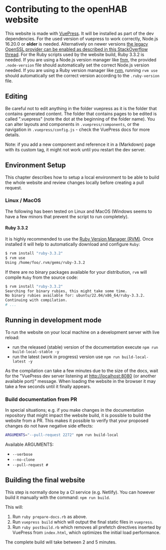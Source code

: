 # Contributing to the openHAB website

This website is made with [VuePress](https://vuepress.vuejs.org/).
It will be installed as part of the dev dependencies.
For the used version of vuepress to work correctly, Node.js 16.20.0 or **older** is needed.
Alternatively on newer versions [the legacy OpenSSL provider can be enabled as described in this StackOverflow thread](https://stackoverflow.com/questions/69692842/error-message-error0308010cdigital-envelope-routinesunsupported).
For the Ruby scripts used by the website build, Ruby 3.3.2 is needed.
If you are using a Node.js version manager like [fnm](https://github.com/Schniz/fnm), the provided `.node-version` file should automatically set the correct Node.js version needed.
If you are using a Ruby version manager like [rvm](https://rvm.io/), running `rvm use` should automatically set the correct version according to the `.ruby-version` file.

## Editing

Be careful not to edit anything in the folder vuepress as it is the folder that contains generated content.
The folder that contains pages to be edited is called ".vuepress" (note the dot at the beginning of the folder name).
You can alter layouts and components in `.vuepress/components`, or the navigation in `.vuepress/config.js` - check the VuePress docs for more details.

Note: if you add a new component and reference it in a (Markdown) page with its custom tag, it might not work until you restart the dev server.

## Environment Setup

This chapter describes how to setup a local environment to be able to build the whole website and review changes locally before creating a pull request.

### Linux / MacOS

The following has been tested on Linux and MacOS (Windows seems to have a few minors that prevent the script to run completely).

#### Ruby 3.3.2

It is highly recommended to use the [Ruby Version Manager (RVM)](https://rvm.io).
Once installed it will help to automatically download and configure `Ruby`:

```bash
$ rvm install "ruby-3.3.2"
$ rvm use
Using /home/foo/.rvm/gems/ruby-3.3.2
```

If there are no binary packages available for your distribution, `rvm` will compile `Ruby` from the source code:

```bash
$ rvm install "ruby-3.3.2"
Searching for binary rubies, this might take some time.
No binary rubies available for: ubuntu/22.04/x86_64/ruby-3.3.2.
Continuing with compilation.
# ...
```

## Running in development mode

To run the website on your local machine on a development server with live reload:

- run the released (stable) version of the documentation execute `npm run build-local-stable -y`
- run the latest (work in progress) version use `npm run build-local-latest -y`

As the compilation can take a few minutes due to the size of the docs, wait for the "VuePress dev server listening at <http://localhost:8080> (or another available port)" message.
When loading the website in the browser it may take a few seconds until it finally appears.

### Build documentation from PR

In special situations; e.g. if you make changes in the documentation repository that might impact the website build, it is possible to build the website from a PR.
This makes it possible to verify that your proposed changes do not have negative side effects:

```bash
ARGUMENTS="--pull-request 2272" npm run build-local
```

Available ARGUMENTS:

- `--verbose`
- `--no-clone`
- `--pull-request #`

## Building the final website

This step is normally done by a CI service (e.g. Netlify).
You can however build it manually with the command: `npm run build`.

This will:

1. Run `ruby prepare-docs.rb` as above.
2. Run `vuepress build` which will output the final static files in `vuepress`.
3. Run `ruby postbuild.rb` which removes all prefetch directives inserted by VuePress from `index.html`, which optimizes the initial load performance.

The complete build will take between 2 and 5 minutes.
